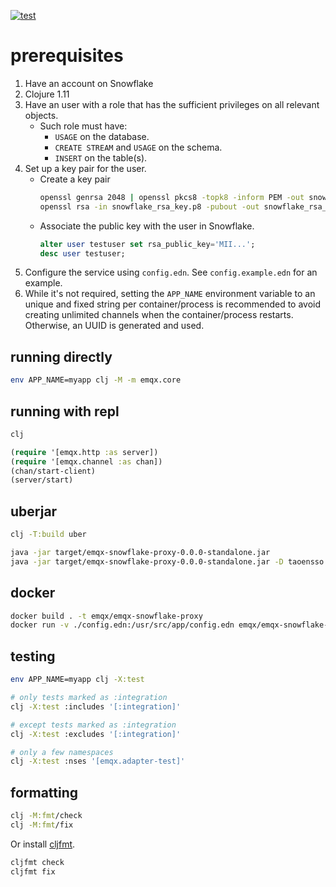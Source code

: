 [![test](https://github.com/emqx/emqx-snowflake-proxy/actions/workflows/test.yaml/badge.svg?branch=main)](https://github.com/emqx/emqx-snowflake-proxy/actions/workflows/test.yaml)

# prerequisites

1. Have an account on Snowflake
2. Clojure 1.11
3. Have an user with a role that has the sufficient privileges on all relevant objects.
   - Such role must have:
      - `USAGE` on the database.
      - `CREATE STREAM` and `USAGE` on the schema.
      - `INSERT` on the table(s).
4. Set up a key pair for the user.
   - Create a key pair
     ```sh
     openssl genrsa 2048 | openssl pkcs8 -topk8 -inform PEM -out snowflake_rsa_key.p8 -nocrypt
     openssl rsa -in snowflake_rsa_key.p8 -pubout -out snowflake_rsa_key.pub
     ```
   - Associate the public key with the user in Snowflake.
     ```sql
     alter user testuser set rsa_public_key='MII...';
     desc user testuser;
     ```
5. Configure the service using `config.edn`.  See `config.example.edn` for an example.
6. While it's not required, setting the `APP_NAME` environment variable to an unique and
   fixed string per container/process is recommended to avoid creating unlimited channels
   when the container/process restarts.  Otherwise, an UUID is generated and used.

## running directly

```sh
env APP_NAME=myapp clj -M -m emqx.core
```

## running with repl

```sh
clj
```

```clojure
(require '[emqx.http :as server])
(require '[emqx.channel :as chan])
(chan/start-client)
(server/start)
```

## uberjar

```sh
clj -T:build uber

java -jar target/emqx-snowflake-proxy-0.0.0-standalone.jar
java -jar target/emqx-snowflake-proxy-0.0.0-standalone.jar -D taoensso.timbre.config.edn='{:min-level :info}'
```

## docker

```bash
docker build . -t emqx/emqx-snowflake-proxy
docker run -v ./config.edn:/usr/src/app/config.edn emqx/emqx-snowflake-proxy
```

## testing

```sh
env APP_NAME=myapp clj -X:test

# only tests marked as :integration
clj -X:test :includes '[:integration]'

# except tests marked as :integration
clj -X:test :excludes '[:integration]'

# only a few namespaces
clj -X:test :nses '[emqx.adapter-test]'
```

## formatting

```sh
clj -M:fmt/check
clj -M:fmt/fix
```

Or install [cljfmt](https://github.com/weavejester/cljfmt).

```sh
cljfmt check
cljfmt fix
```
